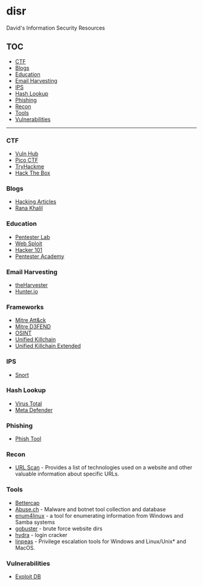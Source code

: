 # disr
David's Information Security Resources 

## TOC 

* [CTF](#ctf)
* [Blogs](#blogs)
* [Education](#education)
* [Email Harvesting](#email-harvesting)
* [IPS](#ips)
* [Hash Lookup](#hash-lookup)
* [Phishing](#phishing)
* [Recon](#recon)
* [Tools](#tools)
* [Vulnerabilities](#vulnerabilities)


------------------

### CTF
- [Vuln Hub](https://www.vulnhub.com/)
- [Pico CTF](https://picoctf.org/)
- [TryHackme](https://tryhackme.com)
- [Hack The Box](https://www.hackthebox.com/)

### Blogs
- [Hacking Articles](https://www.hackingarticles.in/)
- [Rana Khalil](https://rana-khalil.gitbook.io/hack-the-box-oscp-preparation/)

### Education 
- [Pentester Lab](https://pentesterlab.com/)
- [Web Sploit](https://websploit.org/)
- [Hacker 101](https://www.hacker101.com/)
- [Pentester Academy](https://www.pentesteracademy.com/)

### Email Harvesting
- [theHarvester](https://github.com/laramies/theHarvester)
- [Hunter.io](https://hunter.io/)

### Frameworks
- [Mitre Att&ck](https://attack.mitre.org/)
- [Mitre D3FEND](https://d3fend.mitre.org/)
- [OSINT](https://osintframework.com/)
- [Unified Killchain](https://unifiedkillchain.com/)
- [Unified Killchain Extended](https://www.unifiedkillchain.com/assets/The-Unified-Kill-Chain.pdf)

### IPS
- [Snort](https://www.snort.org/)

### Hash Lookup
- [Virus Total](https://www.virustotal.com/gui/home/upload)
- [Meta Defender](https://metadefender.opswat.com/)

### Phishing
- [Phish Tool](https://www.phishtool.com/)

### Recon
- [URL Scan](https://urlscan.io/) - Provides a list of technologies used on a website and other valuable information about specific URLs.

### Tools 
- [Bettercap](https://www.bettercap.org/)
- [Abuse.ch](https://abuse.ch/) - Malware and botnet tool collection and database
- [enum4linux](https://www.kali.org/tools/enum4linux/) - a tool for enumerating information from Windows and Samba systems
- [gobuster](https://www.kali.org/tools/gobuster/) - brute force website dirs
- [hydra](https://www.kali.org/tools/hydra/) - login cracker
- [linpeas](https://www.kali.org/tools/peass-ng/#linpeas) - Privilege escalation tools for Windows and Linux/Unix* and MacOS.


### Vulnerabilities 
- [Exploit DB](https://www.exploit-db.com/)


